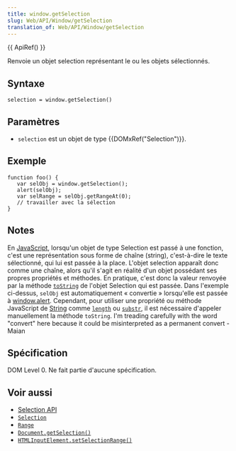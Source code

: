 ```yaml
---
title: window.getSelection
slug: Web/API/Window/getSelection
translation_of: Web/API/Window/getSelection
---
```

{{ ApiRef() }}

Renvoie un objet selection représentant le ou les objets sélectionnés.

## Syntaxe

    selection = window.getSelection()

## Paramètres

- `selection` est un objet de type {{DOMxRef("Selection")}}.

## Exemple

    function foo() {
       var selObj = window.getSelection();
       alert(selObj);
       var selRange = selObj.getRangeAt(0);
       // travailler avec la sélection
    }

## Notes

En [JavaScript](fr/JavaScript), lorsqu'un objet de type Selection est passé à une fonction, c'est une représentation sous forme de chaîne (string), c'est-à-dire le texte sélectionné, qui lui est passée à la place. L'objet selection apparaît donc comme une chaîne, alors qu'il s'agit en réalité d'un objet possédant ses propres propriétés et méthodes. En pratique, c'est donc la valeur renvoyée par la méthode [`toString`](fr/DOM/Selection/toString) de l'objet Selection qui est passée. Dans l'exemple ci-dessus, `selObj` est automatiquement « convertie » lorsqu'elle est passée à [window.alert](fr/DOM/window.alert). Cependant, pour utiliser une propriété ou méthode JavaScript de [String](fr/JS/String) comme [`length`](fr/JS/String.prototype.length) ou [`substr`](fr/JS/String.prototype.substr), il est nécessaire d'appeler manuellement la méthode `toString`. I'm treading carefully with the word "convert" here because it could be misinterpreted as a permanent convert - Maian

## Spécification

DOM Level 0. Ne fait partie d'aucune spécification.

## Voir aussi

- [Selection API](../Selection_API)
- [`Selection`](../Selection)
- [`Range`](../Range)
- [`Document.getSelection()`](../Document/getSelection)
- [`HTMLInputElement.setSelectionRange()`](../HTMLInputElement/setSelectionRange)
